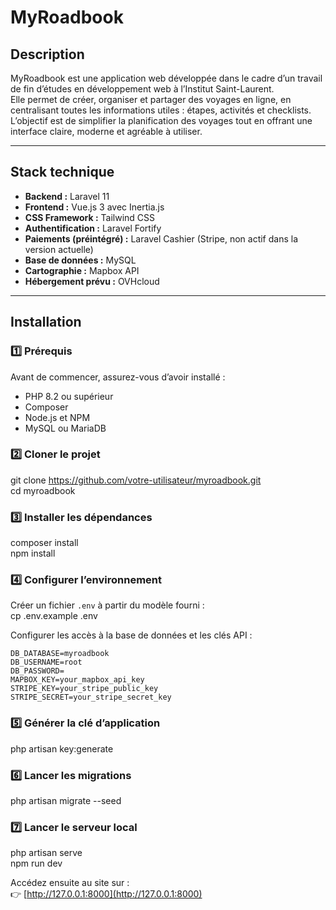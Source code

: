 # MyRoadbook

## Description
MyRoadbook est une application web développée dans le cadre d’un travail de fin d’études en développement web à l’Institut Saint-Laurent.  
Elle permet de créer, organiser et partager des voyages en ligne, en centralisant toutes les informations utiles : étapes, activités et checklists.  
L’objectif est de simplifier la planification des voyages tout en offrant une interface claire, moderne et agréable à utiliser.

---

## Stack technique
- **Backend :** Laravel 11
- **Frontend :** Vue.js 3 avec Inertia.js
- **CSS Framework :** Tailwind CSS
- **Authentification :** Laravel Fortify
- **Paiements (préintégré) :** Laravel Cashier (Stripe, non actif dans la version actuelle)
- **Base de données :** MySQL
- **Cartographie :** Mapbox API
- **Hébergement prévu :** OVHcloud

---

## Installation

### 1️⃣ Prérequis
Avant de commencer, assurez-vous d’avoir installé :
- PHP 8.2 ou supérieur
- Composer
- Node.js et NPM
- MySQL ou MariaDB

### 2️⃣ Cloner le projet
git clone https://github.com/votre-utilisateur/myroadbook.git  
cd myroadbook

### 3️⃣ Installer les dépendances
composer install  
npm install

### 4️⃣ Configurer l’environnement
Créer un fichier `.env` à partir du modèle fourni :  
cp .env.example .env

Configurer les accès à la base de données et les clés API :
```
DB_DATABASE=myroadbook
DB_USERNAME=root
DB_PASSWORD=
MAPBOX_KEY=your_mapbox_api_key
STRIPE_KEY=your_stripe_public_key
STRIPE_SECRET=your_stripe_secret_key
```

### 5️⃣ Générer la clé d’application
php artisan key:generate

### 6️⃣ Lancer les migrations
php artisan migrate --seed

### 7️⃣ Lancer le serveur local
php artisan serve  
npm run dev

Accédez ensuite au site sur :  
👉 [http://127.0.0.1:8000](http://127.0.0.1:8000)
